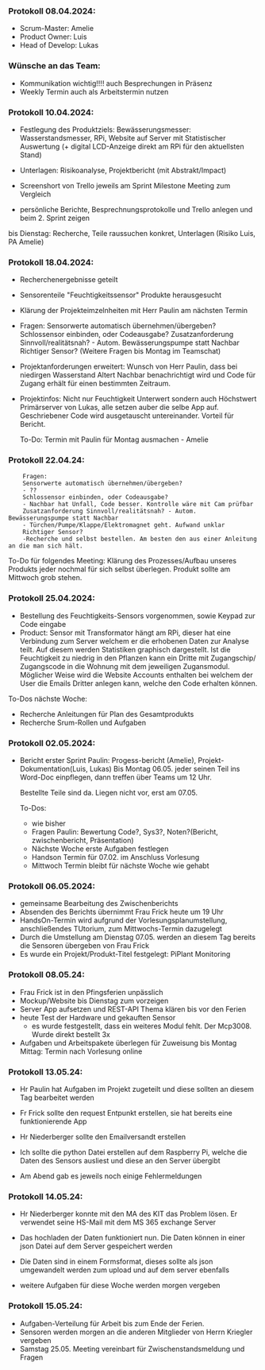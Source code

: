 ### Protokoll 08.04.2024:

- Scrum-Master: Amelie
- Product Owner: Luis
- Head of Develop: Lukas


### Wünsche an das Team: 
- Kommunikation wichtig!!!! auch Besprechungen in Präsenz
- Weekly Termin auch als Arbeitstermin nutzen 



### Protokoll 10.04.2024:
- Festlegung des Produktziels:
  Bewässerungsmesser: Wasserstandsmesser, RPi, Website auf Server mit Statistischer Auswertung
  (+ digital LCD-Anzeige direkt am RPi für den aktuellsten Stand)

- Unterlagen:
  Risikoanalyse, Projektbericht (mit Abstrakt/Impact)

- Screenshort von Trello jeweils am Sprint Milestone Meeting zum Vergleich
- persönliche Berichte, Besprechnungsprotokolle und Trello anlegen und beim 2. Sprint zeigen

bis Dienstag: Recherche, Teile raussuchen konkret, Unterlagen (Risiko Luis, PA Amelie)


### Protokoll 18.04.2024:
- Recherchenergebnisse geteilt
- Sensorenteile "Feuchtigkeitssensor" Produkte herausgesucht
- Klärung der Projekteimzelnheiten mit Herr Paulin am nächsten Termin
- Fragen: Sensorwerte automatisch übernehmen/übergeben?
        Schlossensor einbinden, oder Codeausgabe?
        Zusatzanforderung Sinnvoll/realitätsnah? - Autom. Bewässerungspumpe statt Nachbar
        Richtiger Sensor?
        (Weitere Fragen bis Montag im Teamschat)

- Projektanforderungen erweitert:
  Wunsch von Herr Paulin, dass bei niedirgen Wasserstand Altert Nachbar
  benachrichtigt wird und Code für Zugang erhält für einen bestimmten Zeitraum.

- Projektinfos: Nicht nur Feuchtigkeit Unterwert sondern auch Höchstwert
  Primärserver von Lukas, alle setzen auber die selbe App auf. Geschriebener Code wird ausgetauscht untereinander.
  Vorteil für Bericht.
  

  To-Do:
  Termin mit Paulin für Montag ausmachen - Amelie

### Protokoll 22.04.24: ###
        Fragen: 
        Sensorwerte automatisch übernehmen/übergeben?
        - ??
        Schlossensor einbinden, oder Codeausgabe?
        - Nachbar hat Unfall, Code besser. Kontrolle wäre mit Cam prüfbar
        Zusatzanforderung Sinnvoll/realitätsnah? - Autom. Bewässerungspumpe statt Nachbar
        - Türchen/Pumpe/Klappe/Elektromagnet geht. Aufwand unklar
        Richtiger Sensor?
        -Recherche und selbst bestellen. Am besten den aus einer Anleitung an die man sich hält.

To-Do für folgendes Meeting:
  Klärung des Prozesses/Aufbau unseres Produkts jeder nochmal für sich selbst überlegen.
  Produkt sollte am Mittwoch grob stehen.

### Protokoll 25.04.2024:
- Bestellung des Feuchtigkeits-Sensors vorgenommen, sowie Keypad zur Code eingabe
- Product:
    Sensor mit Transformator hängt am RPi, dieser hat eine Verbindung zum Server welchem er die erhobenen Daten zur Analyse teilt.
    Auf diesem werden Statistiken graphisch dargestellt. Ist die Feuchtigkeit zu niedrig in den Pflanzen kann ein Dritte mit Zugangschip/     Zugangscode in die Wohnung mit dem jeweiligen Zugansmodul. Möglicher Weise wird die Website Accounts enthalten bei welchem der User       die Emails Dritter anlegen kann, welche den Code erhalten können.
    
To-Dos nächste Woche:
- Recherche Anleitungen für Plan des Gesamtprodukts
- Recherche Srum-Rollen und Aufgaben


### Protokoll 02.05.2024:
- Bericht erster Sprint Paulin:
  Progess-bericht (Amelie), Projekt-Dokumentation(Luis, Lukas)
  Bis Montag 06.05. jeder seinen Teil ins Word-Doc einpflegen,
  dann treffen über Teams um 12 Uhr.

  Bestellte Teile sind da. Liegen nicht vor, erst am 07.05.

  To-Dos: 
  - wie bisher
  - Fragen Paulin: Bewertung Code?, Sys3?, Noten?(Bericht, zwischenbericht, Präsentation)
  - Nächste Woche erste Aufgaben festlegen
  - Handson Termin für 07.02. im Anschluss Vorlesung
  - Mittwoch Termin bleibt für nächste Woche wie gehabt
 

### Protokoll 06.05.2024:
- gemeinsame Bearbeitung des Zwischenberichts
- Absenden des Berichts übernimmt Frau Frick heute um 19 Uhr
- HandsOn-Termin wird aufgrund der Vorlesungsplanumstellung, anschließendes TUtorium, zum Mittwochs-Termin dazugelegt
- Durch die Umstellung am Dienstag 07.05. werden an diesem Tag bereits die Sensoren übergeben von Frau Frick
- Es wurde ein Projekt/Produkt-Titel festgelegt: PiPlant Monitoring

### Protokoll 08.05.24:
- Frau Frick ist in den Pfingsferien unpässlich
- Mockup/Website bis Dienstag zum vorzeigen
- Server App aufsetzen und REST-API Thema klären bis vor den Ferien
- heute Test der Hardware und gekauften Sensor
    - es wurde festgestellt, dass ein weiteres Modul fehlt. Der Mcp3008. Wurde direkt bestellt 3x
- Aufgaben und Arbeitspakete überlegen für Zuweisung bis Montag Mittag: Termin nach Vorlesung online

### Protokoll 13.05.24:
- Hr Paulin hat Aufgaben im Projekt zugeteilt und diese sollten an diesem Tag bearbeitet werden
- Fr Frick sollte den request Entpunkt erstellen, sie hat bereits eine funktionierende App
- Hr Niederberger sollte den Emailversandt erstellen
- Ich sollte die python Datei erstellen auf dem Raspberry Pi, welche die Daten des Sensors ausliest und diese an den Server übergibt

- Am Abend gab es jeweils noch einige Fehlermeldungen

### Protokoll 14.05.24:
- Hr Niederberger konnte mit den MA des KIT das Problem lösen. Er verwendet seine HS-Mail mit dem MS 365 exchange Server
- Das hochladen der Daten funktioniert nun. Die Daten können in einer json Datei auf dem Server gespeichert werden
- Die Daten sind in einem Formsformat, dieses sollte als json umgewandelt werden zum upload und auf dem server ebenfalls

- weitere Aufgaben für diese Woche werden morgen vergeben

### Protokoll 15.05.24:
- Aufgaben-Verteilung für Arbeit bis zum Ende der Ferien.
- Sensoren werden morgen an die anderen Mitglieder von Herrn Kriegler vergeben
- Samstag 25.05. Meeting vereinbart für Zwischenstandsmeldung und Fragen

  

  
